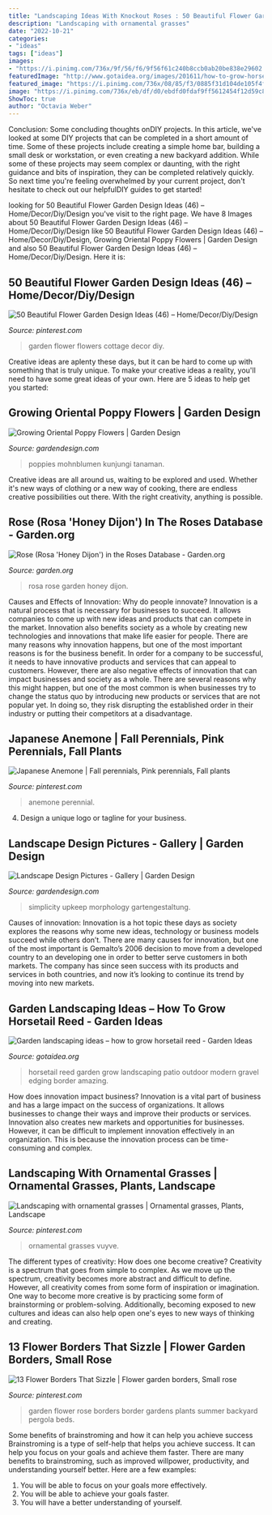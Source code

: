 ```yaml
---
title: "Landscaping Ideas With Knockout Roses : 50 Beautiful Flower Garden Design Ideas (46) – Home/decor/diy/design"
description: "Landscaping with ornamental grasses"
date: "2022-10-21"
categories:
- "ideas"
tags: ["ideas"]
images:
- "https://i.pinimg.com/736x/9f/56/f6/9f56f61c240b8ccb0ab20be838e29602.jpg"
featuredImage: "http://www.gotaidea.org/images/201611/how-to-grow-horsetail-reed-patio-design-wood-deck-gravel.jpg"
featured_image: "https://i.pinimg.com/736x/08/85/f3/0885f31d104de105f4fdf84c2fc52911.jpg"
image: "https://i.pinimg.com/736x/eb/df/d0/ebdfd0fdaf9ff5612454f12d59c8e9b1.jpg"
ShowToc: true
author: "Octavia Weber"
---
```



Conclusion: Some concluding thoughts onDIY projects.
In this article, we've looked at some DIY projects that can be completed in a short amount of time. Some of these projects include creating a simple home bar, building a small desk or workstation, or even creating a new backyard addition. While some of these projects may seem complex or daunting, with the right guidance and bits of inspiration, they can be completed relatively quickly. So next time you're feeling overwhelmed by your current project, don't hesitate to check out our helpfulDIY guides to get started!

	

		
looking for 50 Beautiful Flower Garden Design Ideas (46) – Home/Decor/Diy/Design you've visit to the right page. We have 8 Images about 50 Beautiful Flower Garden Design Ideas (46) – Home/Decor/Diy/Design like 50 Beautiful Flower Garden Design Ideas (46) – Home/Decor/Diy/Design, Growing Oriental Poppy Flowers | Garden Design and also 50 Beautiful Flower Garden Design Ideas (46) – Home/Decor/Diy/Design. Here it is:
		
    
## 50 Beautiful Flower Garden Design Ideas (46) – Home/Decor/Diy/Design

<img loading=lazy src="https://i.pinimg.com/736x/9f/56/f6/9f56f61c240b8ccb0ab20be838e29602.jpg" onerror="this.onerror=null;this.src='https://tse4.mm.bing.net/th?id=OIP.MQoxNXNakoEMuzyQ4z6_owHaJ3&amp;pid=15.1';" alt="50 Beautiful Flower Garden Design Ideas (46) – Home/Decor/Diy/Design">

_Source: pinterest.com_

>garden flower flowers cottage decor diy. 

	

Creative ideas are aplenty these days, but it can be hard to come up with something that is truly unique. To make your creative ideas a reality, you'll need to have some great ideas of your own. Here are 5 ideas to help get you started: 

    
## Growing Oriental Poppy Flowers | Garden Design

<img loading=lazy src="https://www.gardendesign.com/pictures/images/675x529Max/site_3/oriental-poppies-garden-design_10762.jpg" onerror="this.onerror=null;this.src='https://tse1.mm.bing.net/th?id=OIP.8Om6tpGS2j_Lu1FcyzLOdwHaE9&amp;pid=15.1';" alt="Growing Oriental Poppy Flowers | Garden Design">

_Source: gardendesign.com_

>poppies mohnblumen kunjungi tanaman. 

	

Creative ideas are all around us, waiting to be explored and used. Whether it's new ways of clothing or a new way of cooking, there are endless creative possibilities out there. With the right creativity, anything is possible.

    
## Rose (Rosa &#039;Honey Dijon&#039;) In The Roses Database - Garden.org

<img loading=lazy src="https://garden.org/pics/2020-06-03/AnnKNCalif/e99910.jpg" onerror="this.onerror=null;this.src='https://tse3.mm.bing.net/th?id=OIP.8SSWjWLD9uBuDDYpl6bw6wHaHL&amp;pid=15.1';" alt="Rose (Rosa &#039;Honey Dijon&#039;) in the Roses Database - Garden.org">

_Source: garden.org_

>rosa rose garden honey dijon. 

	

Causes and Effects of Innovation: Why do people innovate?
Innovation is a natural process that is necessary for businesses to succeed. It allows companies to come up with new ideas and products that can compete in the market. Innovation also benefits society as a whole by creating new technologies and innovations that make life easier for people. There are many reasons why innovation happens, but one of the most important reasons is for the business benefit. In order for a company to be successful, it needs to have innovative products and services that can appeal to customers. However, there are also negative effects of innovation that can impact businesses and society as a whole. There are several reasons why this might happen, but one of the most common is when businesses try to change the status quo by introducing new products or services that are not popular yet. In doing so, they risk disrupting the established order in their industry or putting their competitors at a disadvantage.

    
## Japanese Anemone | Fall Perennials, Pink Perennials, Fall Plants

<img loading=lazy src="https://i.pinimg.com/736x/eb/df/d0/ebdfd0fdaf9ff5612454f12d59c8e9b1.jpg" onerror="this.onerror=null;this.src='https://tse2.mm.bing.net/th?id=OIP.57gND-huAwvzNLW7YcsOnwHaLL&amp;pid=15.1';" alt="Japanese Anemone | Fall perennials, Pink perennials, Fall plants">

_Source: pinterest.com_

>anemone perennial. 

	

4. Design a unique logo or tagline for your business.

    
## Landscape Design Pictures - Gallery | Garden Design

<img loading=lazy src="https://www.gardendesign.com/pictures/images/675x529Max/landscape-design-pictures_757/dwarf-shrubs-land-morphology_11506.jpg" onerror="this.onerror=null;this.src='https://tse2.mm.bing.net/th?id=OIP.R8YmO2QX23eeAzbj2NsGRgHaEr&amp;pid=15.1';" alt="Landscape Design Pictures - Gallery | Garden Design">

_Source: gardendesign.com_

>simplicity upkeep morphology gartengestaltung. 

	

Causes of innovation:
Innovation is a hot topic these days as society explores the reasons why some new ideas, technology or business models succeed while others don’t. There are many causes for innovation, but one of the most important is Gemalto’s 2006 decision to move from a developed country to an developing one in order to better serve customers in both markets. The company has since seen success with its products and services in both countries, and now it’s looking to continue its trend by moving into new markets.

    
## Garden Landscaping Ideas – How To Grow Horsetail Reed - Garden Ideas

<img loading=lazy src="http://www.gotaidea.org/images/201611/how-to-grow-horsetail-reed-patio-design-wood-deck-gravel.jpg" onerror="this.onerror=null;this.src='https://tse2.mm.bing.net/th?id=OIP.iVk_AFzR-2R1enVgaEmbMQHaLK&amp;pid=15.1';" alt="Garden landscaping ideas – how to grow horsetail reed - Garden Ideas">

_Source: gotaidea.org_

>horsetail reed garden grow landscaping patio outdoor modern gravel edging border amazing. 

	

How does innovation impact business?
Innovation is a vital part of business and has a large impact on the success of organizations. It allows businesses to change their ways and improve their products or services. Innovation also creates new markets and opportunities for businesses. However, it can be difficult to implement innovation effectively in an organization. This is because the innovation process can be time-consuming and complex.

    
## Landscaping With Ornamental Grasses | Ornamental Grasses, Plants, Landscape

<img loading=lazy src="https://i.pinimg.com/736x/08/85/f3/0885f31d104de105f4fdf84c2fc52911.jpg" onerror="this.onerror=null;this.src='https://tse2.mm.bing.net/th?id=OIP.kE4c__7ET1kkysc-j9FXNwHaPj&amp;pid=15.1';" alt="Landscaping with ornamental grasses | Ornamental grasses, Plants, Landscape">

_Source: pinterest.com_

>ornamental grasses vuyve. 

	

The different types of creativity: How does one become creative?
Creativity is a spectrum that goes from simple to complex. As we move up the spectrum, creativity becomes more abstract and difficult to define. However, all creativity comes from some form of inspiration or imagination. One way to become more creative is by practicing some form of brainstorming or problem-solving. Additionally, becoming exposed to new cultures and ideas can also help open one's eyes to new ways of thinking and creating.

    
## 13 Flower Borders That Sizzle | Flower Garden Borders, Small Rose

<img loading=lazy src="https://i.pinimg.com/736x/f3/dd/17/f3dd17d8b8f4938c801d346012726dc1.jpg" onerror="this.onerror=null;this.src='https://tse3.mm.bing.net/th?id=OIP.0ZDWv77IgLyrfnFsPV7QbgHaKC&amp;pid=15.1';" alt="13 Flower Borders That Sizzle | Flower garden borders, Small rose">

_Source: pinterest.com_

>garden flower rose borders border gardens plants summer backyard pergola beds. 

	

Some benefits of brainstroming and how it can help you achieve success
Brainstroming is a type of self-help that helps you achieve success. It can help you focus on your goals and achieve them faster. There are many benefits to brainstroming, such as improved willpower, productivity, and understanding yourself better. Here are a few examples: 
1) You will be able to focus on your goals more effectively.
2) You will be able to achieve your goals faster.
3) You will have a better understanding of yourself.

